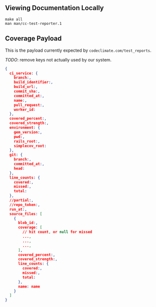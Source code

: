 ## Viewing Documentation Locally

```console
make all
man man/cc-test-reporter.1
```

## Coverage Payload

This is the payload currently expected by `codeclimate.com/test_reports`.

*TODO*: remove keys not actually used by our system.

```json
{
  ci_service: {
    branch:,
    build_identifier:,
    build_url:,
    commit_sha:,
    committed_at:,
    name:,
    pull_request:,
    worker_id:
  },
  covered_percent:,
  covered_strength:,
  environment: {
    gem_version:,
    pwd:,
    rails_root:,
    simplecov_root:
  },
  git: {
    branch:,
    committed_at:,
    head:
  },
  line_counts: {
    covered:,
    missed:,
    total:
  },
  //partial:,
  //repo_token:,
  run_at:,
  source_files: [
    {
      blob_id:,
      coverage: [
        // hit count, or null for missed
        ...,
        ...,
        ...,
      ],
      covered_percent:,
      covered_strength:,
      line_counts: {
        covered:,
        missed:,
        total:
      },
      name: name
    }
  ]
}
```
